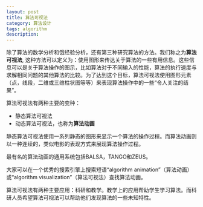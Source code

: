 ```yaml
---
layout: post
title: 算法可视法
category: 算法设计
tags: algorithm
description: 
---
```


除了算法的数学分析和饿经验分析，还有第三种研究算法的方法。我们称之为**算法可视法**, 这种方法可以定义为：使用图形来传达关于算法的一些有用信息。这些信息可以是关于算法操作的图示，比如算法对于不同输入的性能，算法的执行速度与求解相同问题的其他算法的比较。为了达到这个目标，算法可视法使用图形元素（点，线段，二维或三维柱状图等等）来表现算法操作中的一些“令人关注的结果”。

算法可视法有两种主要的变种：

* 静态算法可视法
* 动态算法可视法，也称为**算法动画**

静态算法可视法使用一系列静态的图形来显示一个算法的操作过程。而算法动画则以一种连续的，类似电影的表现方式来展现算法操作过程。

最有名的算法动画的通用系统包括BALSA，TANGO和ZEUS。

大家可以在一个优秀的搜索引擎上搜索短语“algorithm animation”（算法动画）或“algorithm visualization”（算法可视法）查找算法动画。

算法可视法有两种主要应用：科研和教学。教学上的应用帮助学生学习算法。而科研人员希望算法可视法可以帮助他们发现算法的一些未知特性。


